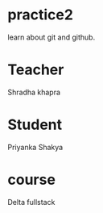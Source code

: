 # practice2
learn about git and github.
# Teacher
Shradha khapra
# Student
Priyanka Shakya
# course
Delta fullstack